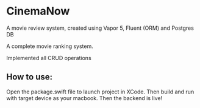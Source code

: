 # CinemaNow
A movie review system, created using Vapor 5, Fluent (ORM) and Postgres DB


A complete movie ranking system.

Implemented all CRUD operations

## How to use:
Open the package.swift file to launch project in XCode. Then build and run with target device as your macbook. Then the backend is live!
